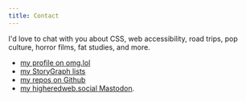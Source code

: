 ```yaml
---
title: Contact
---
```


I'd love to chat with you about CSS, web accessibility, road trips, pop culture, horror films, fat studies, and more.

- [my profile on omg.lol](https://reed.omg.lol/)
- [my StoryGraph lists](https://app.thestorygraph.com/profile/reedcodes)
- [my repos on Github](https://github.com/reedcodes)
- [my higheredweb.social Mastodon](https://higheredweb.social/@reedpiernock).
